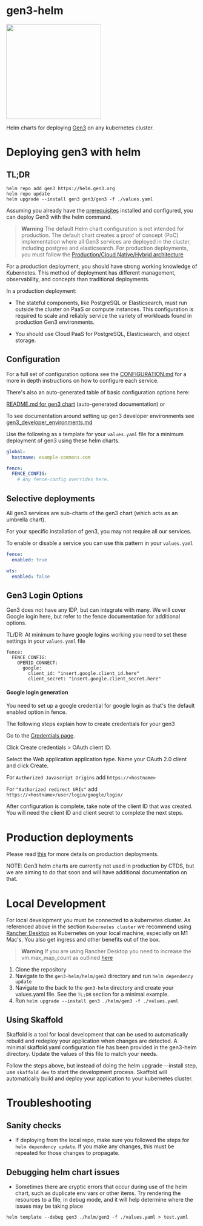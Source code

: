 
# gen3-helm
<img src="docs/images/gen3-blue-dark.png" width=250px>


Helm charts for deploying [Gen3](https://gen3.org) on any kubernetes cluster.

# Deploying gen3 with helm

## TL;DR 
```
helm repo add gen3 https://helm.gen3.org
helm repo update
helm upgrade --install gen3 gen3/gen3 -f ./values.yaml 
```

Assuming you already have the [prerequisites](./docs/PREREQUISITES.md) installed and configured, you can deploy Gen3 with the helm command.


> **Warning**
> The default Helm chart configuration is not intended for production. The default chart creates a proof of concept (PoC) implementation where all Gen3 services are deployed in the cluster, including postgres and elasticsearch. For production deployments, you must follow the [Production/Cloud Native/Hybrid architecture](./docs/PRODUCTION.md)


For a production deployment, you should have strong working knowledge of Kubernetes. This method of deployment has different management, observability, and concepts than traditional deployments.

In a production deployment:

- The stateful components, like PostgreSQL or Elasticsearch, must run outside the cluster on PaaS or compute instances. This configuration is required to scale and reliably service the variety of workloads found in production Gen3 environments.

- You should use Cloud PaaS for PostgreSQL, Elasticsearch, and object storage.


## Configuration

For a full set of configuration options see the [CONFIGURATION.md](./docs/CONFIGURATION.md) for a more in depth instructions on how to configure each service. 

There's also an auto-generated table of basic configuration options here: 

[README.md for gen3 chart](./helm/gen3/README.md) (auto-generated documentation) or 


To see documentation around setting up gen3 developer environments see [gen3_developer_environments.md](./docs/gen3_developer_environments.md)


Use the following as a template for your `values.yaml` file for a minimum deployment of gen3 using these helm charts.



```yaml
global:
  hostname: example-commons.com

fence: 
  FENCE_CONFIG:
    # Any fence-config overrides here. 
```



## Selective deployments 
All gen3 services are sub-charts of the gen3 chart (which acts as an umbrella chart). 

For your specific installation of gen3, you may not require all our services.


To enable or disable a service you can use this pattern in your `values.yaml`

```yaml
fence:
  enabled: true

wts:
  enabled: false
```

## Gen3 Login Options
Gen3 does not have any IDP, but can integrate with many. We will cover Google login here, but refer to the fence documentation for additional options. 

TL/DR: At minimum to have google logins working you need to set these settings in your `values.yaml` file

```
fence: 
  FENCE_CONFIG:
    OPENID_CONNECT:
      google:
        client_id: "insert.google.client_id.here"
        client_secret: "insert.google.client_secret.here"
```


#### Google login generation

You need to set up a google credential for google login as that's the default enabled option in fence. 


The following steps explain how to create credentials for your gen3

Go to the [Credentials page](https://console.developers.google.com/apis/credentials).

Click Create credentials > OAuth client ID.

Select the Web application application type.
Name your OAuth 2.0 client and click Create.

For `Authorized Javascript Origins` add `https://<hostname>`

For `"Authorized redirect URIs"` add  `https://<hostname>/user/login/google/login/` 

After configuration is complete, take note of the client ID that was created. You will need the client ID and client secret to complete the next steps. 

# Production deployments
Please read [this](./docs/PRODUCTION.md) for more details on production deployments. 

NOTE: Gen3 helm charts are currently not used in production by CTDS, but we are aiming to do that soon and will have additional documentation on that.

# Local Development

For local development you must be connected to a kubernetes cluster. As referenced above in the section `Kubernetes cluster` we recommend using [Rancher Desktop](https://rancherdesktop.io/) as Kubernetes on your local machine, especially on M1 Mac's. You also get ingress and other benefits out of the box.

> **Warning**
> If you are using Rancher Desktop you need to increase the vm.max_map_count as outlined [here](https://docs.rancherdesktop.io/how-to-guides/increasing-open-file-limit/)

1. Clone the repository
2. Navigate to the `gen3-helm/helm/gen3` directory and run `helm dependency update`
3. Navigate to the back to the `gen3-helm` directory and create your values.yaml file. See the `TL;DR` section for a minimal example.
4. Run `helm upgrade --install gen3 ./helm/gen3 -f ./values.yaml`

## Using Skaffold

Skaffold is a tool for local development that can be used to automatically rebuild and redeploy your application when changes are detected. A minimal skaffold.yaml configuration file has been provided in the gen3-helm directory. Update the values of this file to match your needs.

Follow the steps above, but instead of doing the helm upgrade --install step, use `skaffold dev` to start the development process. Skaffold will automatically build and deploy your application to your kubernetes cluster. 

# Troubleshooting

## Sanity checks

* If deploying from the local repo, make sure you followed the steps for `helm dependency update`. If you make any changes, this must be repeated for those changes to propagate.

## Debugging helm chart issues

* Sometimes there are cryptic errors that occur during use of the helm chart, such as duplicate env vars or other items. Try rendering the resources to a file, in debug mode, and it will help determine where the issues may be taking place

`helm template --debug gen3 ./helm/gen3 -f ./values.yaml > test.yaml`
